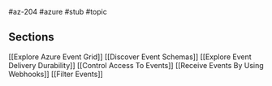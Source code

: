 #az-204 #azure #stub #topic

## Sections
[[Explore Azure Event Grid]]
[[Discover Event Schemas]]
[[Explore Event Delivery Durability]]
[[Control Access To Events]]
[[Receive Events By Using Webhooks]]
[[Filter Events]]